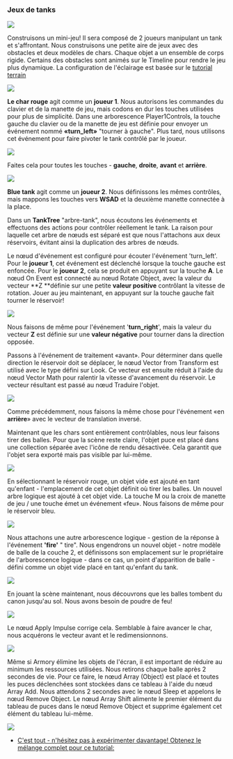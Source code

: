 ### Jeux de tanks

![](https://camo.githubusercontent.com/4e9df9d5f78e6aab2226935bc7c14c03819c4557/687474703a2f2f696d672e796f75747562652e636f6d2f76692f356239376552355f6651492f302e6a7067)

Construisons un mini-jeu! 
Il sera composé de 2 joueurs manipulant un tank et s'affrontant. 
Nous construisons une petite aire de jeux avec des obstacles et deux modèles de chars. 
Chaque objet a un ensemble de corps rigide. 
Certains des obstacles sont animés sur le Timeline pour rendre le jeu plus dynamique. 
La configuration de l'éclairage est basée sur le [tutorial terrain ](https://github.com/armory3d/armory/wiki/terrain-de-jeux)

![](https://raw.githubusercontent.com/armory3d/armory_wiki_images/master/getting_started/tanks/0.jpg)

**Le char rouge** agit comme un **joueur 1**. Nous autorisons les commandes du clavier et de la manette de jeu, mais codons en dur les touches utilisées pour plus de simplicité. 
Dans une arborescence Player1Controls, la touche gauche du clavier ou de la manette de jeu est définie pour envoyer un événement nommé **«turn_left»** "tourner à gauche". 
Plus tard, nous utilisons cet événement pour faire pivoter le tank contrôlé par le joueur.

![](https://raw.githubusercontent.com/armory3d/armory_wiki_images/master/getting_started/tanks/1.jpg)

Faites cela pour toutes les touches - **gauche**, **droite**, **avant** et **arrière**.

![](https://raw.githubusercontent.com/armory3d/armory_wiki_images/master/getting_started/tanks/2.jpg)

**Blue tank** agit comme un **joueur 2**. Nous définissons les mêmes contrôles, mais mappons les touches vers **WSAD** et la deuxième manette connectée à la place.

Dans un **TankTree** "arbre-tank", nous écoutons les événements et effectuons des actions pour contrôler réellement le tank. 
La raison pour laquelle cet arbre de nœuds est séparé est que nous l'attachons aux deux réservoirs, évitant ainsi la duplication des arbres de nœuds.

Le nœud d'événement est configuré pour écouter l'événement 'turn_left'. 
Pour le **joueur 1**, cet événement est déclenché lorsque la touche gauche est enfoncée. 
Pour le **joueur 2**, cela se produit en appuyant sur la touche **A**. 
Le nœud On Event est connecté au nœud Rotate Object, avec la valeur du vecteur **Z **définie sur une petite **valeur positive** contrôlant la vitesse de rotation. 
Jouer au jeu maintenant, en appuyant sur la touche gauche fait tourner le réservoir!

![](https://raw.githubusercontent.com/armory3d/armory_wiki_images/master/getting_started/tanks/3.jpg)

Nous faisons de même pour l'événement '**turn_right**', mais la valeur du vecteur **Z** est définie sur une **valeur négative** pour tourner dans la direction opposée.

Passons à l'événement de traitement «avant». 
Pour déterminer dans quelle direction le réservoir doit se déplacer, le nœud Vector from Transform est utilisé avec le type défini sur Look. 
Ce vecteur est ensuite réduit à l'aide du nœud Vector Math pour ralentir la vitesse d'avancement du réservoir. 
Le vecteur résultant est passé au nœud Traduire l'objet.

![](https://raw.githubusercontent.com/armory3d/armory_wiki_images/master/getting_started/tanks/4.jpg)

Comme précédemment, nous faisons la même chose pour l'événement «en **arrière**» avec le vecteur de translation inversé.

Maintenant que les chars sont entièrement contrôlables, nous leur faisons tirer des balles. 
Pour que la scène reste claire, l'objet puce est placé dans une collection séparée avec l'icône de rendu désactivée. 
Cela garantit que l'objet sera exporté mais pas visible par lui-même. 

![](https://raw.githubusercontent.com/armory3d/armory_wiki_images/master/getting_started/tanks/5.jpg)

En sélectionnant le réservoir rouge, un objet vide est ajouté en tant qu'enfant - l'emplacement de cet objet définit où tirer les balles. 
Un nouvel arbre logique est ajouté à cet objet vide. 
La touche M ou la croix de manette de jeu / une touche émet un événement «feu». 
Nous faisons de même pour le réservoir bleu.

![](https://raw.githubusercontent.com/armory3d/armory_wiki_images/master/getting_started/tanks/6.jpg)

Nous attachons une autre arborescence logique - gestion de la réponse à l'événement **'fire'**   " tire". 
Nous engendrons un nouvel objet - notre modèle de balle de la couche 2, et définissons son emplacement sur le propriétaire de l'arborescence logique - dans ce cas, un point d'apparition de balle - défini comme un objet vide placé en tant qu'enfant du tank.

![](https://raw.githubusercontent.com/armory3d/armory_wiki_images/master/getting_started/tanks/7.jpg)

En jouant la scène maintenant, nous découvrons que les balles tombent du canon jusqu'au sol. 
Nous avons besoin de poudre de feu!

![](https://raw.githubusercontent.com/armory3d/armory_wiki_images/master/getting_started/tanks/8.jpg)

Le nœud Apply Impulse corrige cela. 
Semblable à faire avancer le char, nous acquérons le vecteur avant et le redimensionnons.

![](https://raw.githubusercontent.com/armory3d/armory_wiki_images/master/getting_started/tanks/9.jpg)

Même si Armory élimine les objets de l'écran, il est important de réduire au minimum les ressources utilisées. 
Nous retirons chaque balle après 2 secondes de vie. 
Pour ce faire, le nœud Array (Object) est placé et toutes les puces déclenchées sont stockées dans ce tableau à l'aide du nœud Array Add. 
Nous attendons 2 secondes avec le nœud Sleep et appelons le nœud Remove Object. 
Le nœud Array Shift alimente le premier élément du tableau de puces dans le nœud Remove Object et supprime également cet élément du tableau lui-même.

![](https://raw.githubusercontent.com/armory3d/armory_wiki_images/master/getting_started/tanks/10.jpg)

 * [C'est tout - n'hésitez pas à expérimenter davantage!  Obtenez le mélange complet pour ce tutorial:](https://github.com/armory3d/armory_tutorials)